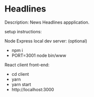 # Headlines

Description: News Headlines appplication.

setup instructions:   

Node Express local dev server: (optional)
- npm i 
- PORT=3001 node bin/www

React client front-end:
- cd client
- yarn
- yarn start
- http://localhost:3000


